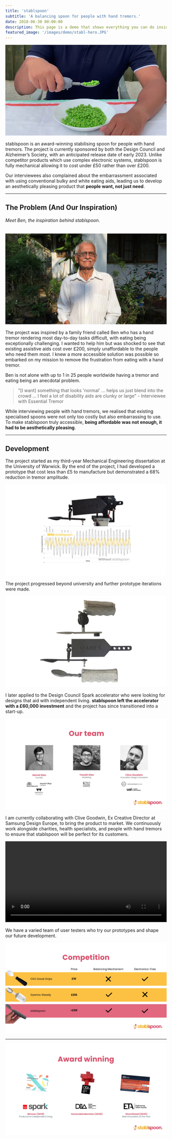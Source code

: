 ```yaml
---
title: 'stablspoon'
subtitle: 'A balancing spoon for people with hand tremors.'
date: 2018-06-30 00:00:00
description: This page is a demo that shows everything you can do inside portfolio and blog posts.
featured_image: '/images/demo/stabl-hero.JPG'
---
```


![](/images/stablspoon/header.jpg)

stablspoon is an award-winning stabilising spoon for people with hand tremors. The project is currently sponsored by both the Design Council and Alzheimer’s Society, with an anticipated release date of early 2023. Unlike competitor products which use complex electronic systems, stablspoon is fully mechanical allowing it to cost under £50 rather than over £200.

Our interviewees also complained about the embarrassment associated with using conventional bulky and white eating aids, leading us to develop an aesthetically pleasing product that **people want, not just need**.

---

## The Problem (And Our Inspiration)

###### Meet Ben, the inspiration behind stablspoon.

![](/images/stablspoon/ben.jpg)

The project was inspired by a family friend called Ben who has a hand tremor rendering most day-to-day tasks difficult, with eating being exceptionally challenging. I wanted to help him but was shocked to see that existing assistive aids cost over £200, simply unaffordable to the people who need them most. I knew a more accessible solution was possible so embarked on my mission to remove the frustration from eating with a hand tremor.

Ben is not alone with up to 1 in 25 people worldwide having a tremor and eating being an anecdotal problem.

> "[I want] something that looks 'normal' ... helps us just blend into the crowd ... I feel a lot of disability aids are clunky or large" - Interviewee with Essential Tremor

While interviewing people with hand tremors, we realised that existing specialised spoons were not only too costly but also embarrassing to use. To make stablspoon truly accessible, **being affordable was not enough, it had to be aesthetically pleasing**.

---

## Development

The project started as my third-year Mechanical Engineering dissertation at the University of Warwick. By the end of the project, I had developed a prototype that cost less than £5 to manufacture but demonstrated a 68% reduction in tremor amplitude. 

![](/images/stablspoon/performance.jpg)

The project progressed beyond university and further prototype iterations were made.

![](/images/stablspoon/prototypes.jpg)

I later applied to the Design Council Spark accelerator who were looking for designs that aid with independent living. **stablspoon left the accelerator with a £60,000 investment** and the project has since transitioned into a start-up.

![](/images/stablspoon/team.JPG)

I am currently collaborating with Clive Goodwin, Ex Creative Director at Samsung Design Europe, to bring the product to market. We continuously work alongside charities, health specialists, and people with hand tremors to ensure that stablspoon will be perfect for its customers.

<div>
<video autoplay="autoplay" loop="loop" controls="true" width="100%" mute="true" playsinline="true" >
  <source src="/images/test.mp4" type="video/mp4">
</video>
</div>

We have a varied team of user testers who try our prototypes and shape our future development. 

![](/images/stablspoon/competition.jpg)

---

![](/images/stablspoon/awards.JPG)